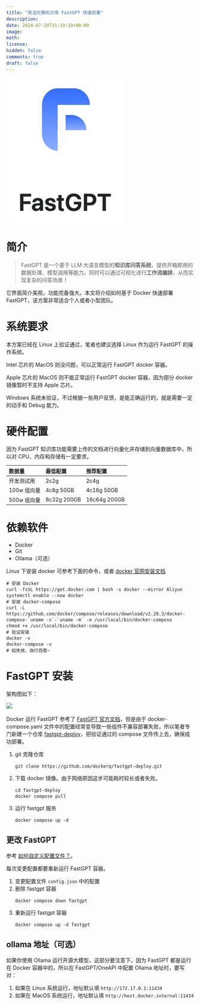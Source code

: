 ```yaml
---
title: "简洁优雅知识库 FastGPT 快速部署"
description:
date: 2024-07-20T15:19:29+08:00
image:
math:
license:
hidden: false
comments: true
draft: false
---
```


![](https://github.com/alwqx/picx-images-hosting/raw/master/blog/2024/fastgpt_logo.1aow06r8ht.webp)

# 简介

> FastGPT 是一个基于 LLM 大语言模型的**知识库问答系统**，提供开箱即用的数据处理、模型调用等能力。同时可以通过可视化进行**工作流编排**，从而实现复杂的问答场景！

它界面简介美观，功能完备强大。本文将介绍如何基于 Docker 快速部署 FastGPT，该方案非常适合个人或者小型团队。

# 系统要求

本方案已经在 Linux 上验证通过，笔者也建议选择 Linux 作为运行 FastGPT 的操作系统。

Intel 芯片的 MacOS 则没问题，可以正常运行 FastGPT docker 容器。

Apple 芯片的 MacOS 则不能正常运行 FastGPT docker 容器，因为部分 docker 镜像暂时不支持 Apple 芯片。

Windows 系统未验证，不过根据一些用户反馈，是能正确运行的，就是需要一定的动手和 Debug 能力。

# 硬件配置

因为 FastGPT 知识库功能需要上传的文档进行向量化并存储到向量数据库中，所以对 CPU、内存和存储有一定要求。

| 数据量      | 最低配置    | 推荐配置     |
| :---------- | :---------- | :----------- |
| 开发测试用  | 2c2g        | 2c4g         |
| 100w 组向量 | 4c8g 50GB   | 4c16g 50GB   |
| 500w 组向量 | 8c32g 200GB | 16c64g 200GB |

# 依赖软件

- Docker
- Git
- Ollama（可选）

Linux 下安装 docker 可参考下面的命令，或者 [docker 官网安装文档](https://docs.docker.com/engine/install/)

```shell
# 安装 Docker
curl -fsSL https://get.docker.com | bash -s docker --mirror Aliyun
systemctl enable --now docker
# 安装 docker-compose
curl -L https://github.com/docker/compose/releases/download/v2.20.3/docker-compose-`uname -s`-`uname -m` -o /usr/local/bin/docker-compose
chmod +x /usr/local/bin/docker-compose
# 验证安装
docker -v
docker-compose -v
# 如失效，自行百度~
```

# FastGPT 安装

架构图如下：

![](https://cdn.jsdelivr.net/gh/yangchuansheng/fastgpt-imgs@main/imgs/sealos-fastgpt.webp)

Docker 运行 FastGPT 参考了 [FastGPT 官方文档](https://doc.fastgpt.in/docs/development/docker/#%E5%BC%80%E5%A7%8B%E9%83%A8%E7%BD%B2)，但是由于 docker-compose.yaml 文件中的配置经常变导致一些组件不兼容部署失败，所以笔者专门新建一个仓库 [fastgpt-deploy](https://github.com/dockerq/fastgpt-deploy)，把验证通过的 compose 文件传上去，确保成功部署。

1. git 克隆仓库
   ```shell
   git clone https://github.com/dockerq/fastgpt-deploy.git
   ```
2. 下载 docker 镜像。由于网络原因这步可能耗时较长或者失败。
   ```shell
   cd fastgpt-deploy
   docker compose pull
   ```
3. 运行 fastgpt 服务
   ```shell
   docker compose up -d
   ```

## 更改 FastGPT

参考 [如何自定义配置文件？](https://doc.fastgpt.in/docs/development/docker/#%e5%a6%82%e4%bd%95%e8%87%aa%e5%ae%9a%e4%b9%89%e9%85%8d%e7%bd%ae%e6%96%87%e4%bb%b6)。

每次变更配置都要重新运行 FastGPT 容器。

1. 变更配置文件 `config.json` 中的配置
2. 删除 fastgpt 容器
   ```shell
   docker compose down fastgpt
   ```
3. 重新运行 fastgpt 容器
   ```shell
   docker compose up -d fastgpt
   ```

## ollama 地址（可选）

如果你使用 Ollama 运行开源大模型，这部分要注意下，因为 FastGPT 都是运行在 Docker 容器中的，所以在 FastGPT/OneAPI 中配置 Ollama 地址时，要写对：

1. 如果在 Linux 系统运行，地址默认填 `http://172.17.0.1:11434`
2. 如果在 MacOS 系统运行，地址默认填 `http://host.docker.internal:11434`
